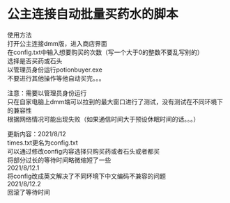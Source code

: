 <h1>公主连接自动批量买药水的脚本</h1>  

使用方法  
打开公主连接dmm版，进入商店界面  
在config.txt中输入想要购买的次数（写一个大于0的整数不要乱写别的）  
选择是否买药或石头  
以管理员身份运行potionbuyer.exe  
不要进行其他操作等他自动买完。。。  

注意：需要以管理员身份运行  
          只在自家电脑上dmm端可以拉到的最大窗口进行了测试，没有测试在不同环境下的兼容性  
          根据网络情况可能出现失败（如果通信时间大于预设休眠时间的话。。。）  

更新内容：2021/8/12  
	times.txt更名为config.txt  
	可以通过修改config内容选择只购买药或者石头或者都买  
	将部分过长的等待时间略微缩短了一些  
	2021/8/12.1  
	将config改成英文解决了不同环境下中文编码不兼容的问题  
	2021/8/12.2  
	回滚了等待时间  
